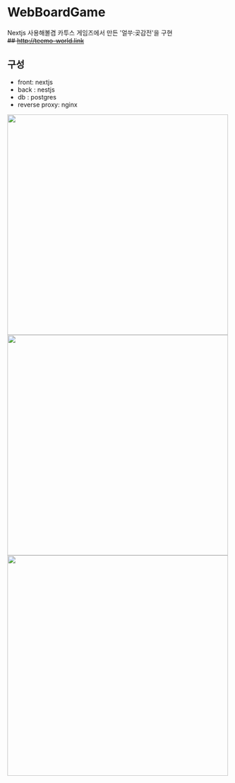 # WebBoardGame
Nextjs 사용해볼겸 카투스 게임즈에서 만든 '얼쑤:곶감전'을 구현  
~~## http://teemo-world.link~~ 

## 구성
- front: nextjs
- back : nestjs
- db : postgres
- reverse proxy: nginx

<img src="https://user-images.githubusercontent.com/57505385/217477071-a8a6cc94-a5ef-47da-8d89-f153873683a5.png" width="500" height="500">  
<img src="https://user-images.githubusercontent.com/57505385/217477055-98285e51-280d-462e-9051-670a01bd38aa.png" width="500" height="500">  
<img src="https://user-images.githubusercontent.com/57505385/217477086-e824d2a3-b1df-473e-9426-ce192ce9eb3b.png" width="500" height="500">  
